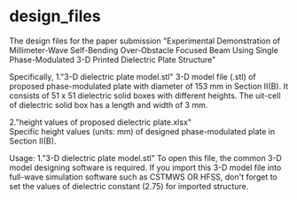 # design_files
The design files for the paper submission "Experimental Demonstration of Millimeter-Wave Self-Bending Over-Obstacle Focused Beam Using Single Phase-Modulated 3-D Printed Dielectric Plate Structure" 

Specifically, 
1."3-D dielectric plate model.stl" 
3-D model file (.stl) of proposed phase-modulated plate with diameter of 153 mm in Section II(B).
It consists of 51 x 51 dielectric solid boxes with different heights. The uit-cell of dielectric solid box has a length and width of 3 mm.

2."height values of proposed dielectric plate.xlsx"   
Specific height values (units: mm) of designed phase-modulated plate in Section II(B). 

Usage:
1."3-D dielectric plate model.stl" To open this file, the common 3-D model designing software is required. 
If you import this 3-D model file into full-wave simulation software such as CSTMWS OR HFSS, don't forget to set the values of dielectric constant (2.75) for imported structure.

